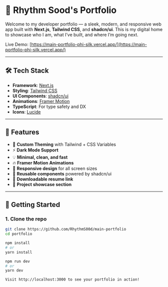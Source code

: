 # 🚀 Rhythm Sood's Portfolio

Welcome to my developer portfolio — a sleek, modern, and responsive web app built with **Next.js**, **Tailwind CSS**, and **shadcn/ui**. This is my digital home to showcase who I am, what I’ve built, and where I’m going next.

Live Demo: [https://main-portfolio-phi-silk.vercel.app/](https://main-portfolio-phi-silk.vercel.app/)

---

## 🛠️ Tech Stack

- **Framework**: [Next.js](https://nextjs.org/)
- **Styling**: [Tailwind CSS](https://tailwindcss.com/)
- **UI Components**: [shadcn/ui](https://ui.shadcn.com/)
- **Animations**: [Framer Motion](https://www.framer.com/motion/)
- **TypeScript**: For type safety and DX
- **Icons**: [Lucide](https://lucide.dev/)

---

## 📸 Features

- 🎨 **Custom Theming** with Tailwind + CSS Variables
- ⚡ **Dark Mode Support**
- 💡 **Minimal, clean, and fast**
- 🔥 **Framer Motion Animations**
- 📱 **Responsive design** for all screen sizes
- 🧩 **Reusable components** powered by shadcn/ui
- 📄 **Downloadable resume link**
- 💬 **Project showcase section**

---

## 🧰 Getting Started

### 1. Clone the repo

```bash
git clone https://github.com/RhythmS00d/main-portfolio
cd portfolio

npm install
# or
yarn install

npm run dev
# or
yarn dev

Visit http://localhost:3000 to see your portfolio in action!

